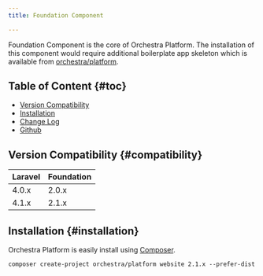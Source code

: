 ```yaml
---
title: Foundation Component

---
```


Foundation Component is the core of Orchestra Platform. The installation of this component would require additional boilerplate app skeleton which is available from [orchestra/platform](https://github.com/orchestral/platform).

## Table of Content {#toc}

* [Version Compatibility](#compatibility)
* [Installation](#installation)
* [Change Log]({doc-url}/components/foundation/changes#v2-1)
* [Github](https://github.com/orchestral/foundation)

## Version Compatibility {#compatibility}

Laravel    | Foundation
:----------|:----------
 4.0.x     | 2.0.x
 4.1.x     | 2.1.x

## Installation {#installation}

Orchestra Platform is easily install using [Composer](http://getcomposer.org).

	composer create-project orchestra/platform website 2.1.x --prefer-dist


